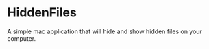 HiddenFiles
===========

A simple mac application that will hide and show hidden files on your computer.
